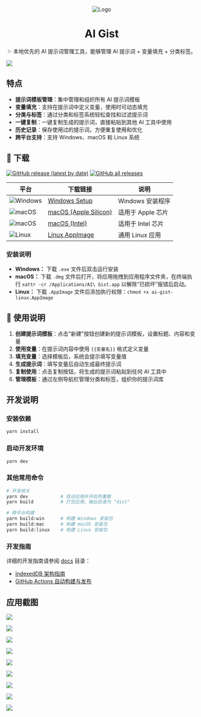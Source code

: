 <div align="center">

![Logo](docs/images/logo.png)

# AI Gist

✨ 本地优先的 AI 提示词管理工具，能够管理 AI 提示词 + 变量填充 + 分类标签。

</div>

![](docs/images/imageMain.png?v=4)

## 特点

- **提示词模板管理**：集中管理和组织所有 AI 提示词模板
- **变量填充**：支持在提示词中定义变量，使用时可动态填充
- **分类与标签**：通过分类和标签系统轻松查找和过滤提示词
- **一键复制**：一键复制生成的提示词，直接粘贴到其他 AI 工具中使用
- **历史记录**：保存使用过的提示词，方便重复使用和优化
- **跨平台支持**：支持 Windows、macOS 和 Linux 系统

## 🚀 下载

[![GitHub release (latest by date)](https://img.shields.io/github/v/release/yarin-zhang/AI-Gist?style=flat)](https://github.com/yarin-zhang/AI-Gist/releases/latest) [![GitHub all releases](https://img.shields.io/github/downloads/yarin-zhang/AI-Gist/total?style=flat)](https://github.com/yarin-zhang/AI-Gist/releases)

| 平台 | 下载链接 | 说明 |
|------|----------|------|
| ![Windows](https://custom-icon-badges.demolab.com/badge/Windows-0078D6?logo=windows11&logoColor=white) | [Windows Setup](https://github.com/yarin-zhang/AI-Gist/releases/latest) | Windows 安装程序 |
| ![macOS](https://img.shields.io/badge/macOS-000000?style=flat&logo=apple&logoColor=white) | [macOS (Apple Silicon)](https://github.com/yarin-zhang/AI-Gist/releases/latest) | 适用于 Apple 芯片 |
| ![macOS](https://img.shields.io/badge/macOS-000000?style=flat&logo=apple&logoColor=white) | [macOS (Intel)](https://github.com/yarin-zhang/AI-Gist/releases/latest) | 适用于 Intel 芯片 |
| ![Linux](https://img.shields.io/badge/Linux-FCC624?style=flat&logo=linux&logoColor=black) | [Linux AppImage](https://github.com/yarin-zhang/AI-Gist/releases/latest) | 通用 Linux 应用 |

### 安装说明

- **Windows：** 下载 `.exe` 文件后双击运行安装
- **macOS：** 下载 `.dmg` 文件后打开，将应用拖拽到应用程序文件夹，在终端执行 `xattr -cr /Applications/AI\ Gist.app` 以解除“已损坏”报错后启动。
- **Linux：** 下载 `.AppImage` 文件后添加执行权限：`chmod +x ai-gist-linux.AppImage`

## 📒 使用说明

1. **创建提示词模板**：点击"新建"按钮创建新的提示词模板，设置标题、内容和变量
2. **使用变量**：在提示词内容中使用 `{{变量名}}` 格式定义变量
3. **填充变量**：选择模板后，系统会提示填写变量值
4. **生成提示词**：填写变量后自动生成最终提示词
5. **复制使用**：点击复制按钮，将生成的提示词粘贴到任何 AI 工具中
6. **管理模板**：通过左侧导航栏管理分类和标签，组织你的提示词库

## 开发说明

### 安装依赖

```bash
yarn install
```

### 启动开发环境

```bash
yarn dev
```

### 其他常用命令

```bash
# 开发相关
yarn dev            # 启动应用并开启热重载
yarn build          # 打包应用，输出目录为 "dist"

# 跨平台构建
yarn build:win      # 构建 Windows 安装包
yarn build:mac      # 构建 macOS 安装包
yarn build:linux    # 构建 Linux 安装包
```

### 开发指南

详细的开发指南请参阅 [docs](./docs) 目录：

- [IndexedDB 架构指南](./docs/indexeddb-architecture.md)
- [GitHub Actions 自动构建与发布](./docs/github-actions.md)

## 应用截图

![](docs/images/image01.png?v=4)

![](docs/images/image02.png?v=4)

![](docs/images/image03.png?v=4)

![](docs/images/image04.png?v=4)

![](docs/images/image05.png?v=4)

![](docs/images/image06.png?v=4)

![](docs/images/image07.png?v=4)

![](docs/images/image08.png?v=4)

![](docs/images/image09.png?v=4)
